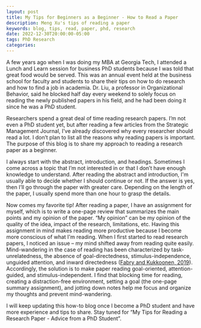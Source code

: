 ```yaml
---
layout: post
title: My Tips for Beginners as a Beginner - How to Read a Paper
description: Meng Xu's tips of reading a paper
keywords: blog, tips, read, paper, phd, research
date: 2022-12-30T20:00:00-05:00
tags: PhD Research
categories:
---
```


A few years ago when I was doing my MBA at Georgia Tech, I attended a Lunch and Learn session for business PhD students because I was told that great food would be served. This was an annual event held at the business school for faculty and students to share their tips on how to do research and how to find a job in academia. Dr. Liu, a professor in Organizational Behavior, said he blocked half day every weekend to solely focus on reading the newly published papers in his field, and he had been doing it since he was a PhD student.

Researchers spend a great deal of time reading research papers. I’m not even a PhD student yet, but after reading a few articles from the Strategic Management Journal, I’ve already discovered why every researcher should read a lot. I don’t plan to list all the reasons why reading papers is important. The purpose of this blog is to share my approach to reading a research paper as a beginner.

I always start with the abstract, introduction, and headings. Sometimes I come across a topic that I’m not interested in or that I don’t have enough knowledge to understand. After reading the abstract and introduction, I'm usually able to decide whether I should continue or not. If the answer is yes, then I’ll go through the paper with greater care. Depending on the length of the paper, I usually spend more than one hour to grasp the details.

Now comes my favorite tip! After reading a paper, I have an assignment for myself, which is to write a one-page review that summarizes the main points and my opinion of the paper. “My opinion” can be my opinion of the quality of the idea, impact of the research, limitations, etc. Having this assignment in mind makes reading more productive because I become more conscious of what I'm reading. When I first started to read research papers, I noticed an issue – my mind shifted away from reading quite easily. Mind-wandering in the case of reading has been characterized by task-unrelatedness, the absence of goal-directedness, stimulus-independence, unguided attention, and inward directedness (<a href="https://doi.org/10.3389/fpsyg.2018.02648" target="_blank" rel="noopener noreferrer">Fabry and Kukkoonen, 2019</a>). Accordingly, the solution is to make paper reading goal-oriented, attention-guided, and stimulus-independent. I find that blocking time for reading, creating a distraction-free environment, setting a goal (the one-page summary assignment), and jotting down notes help me focus and organize my thoughts and prevent mind-wandering.

I will keep updating this how-to blog once I become a PhD student and have more experience and tips to share. Stay tuned for “My Tips for Reading a Research Paper - Advice from a PhD Student”.
